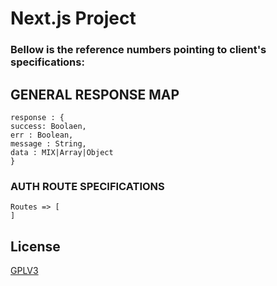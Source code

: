 # Next.js Project

### Bellow is the reference numbers pointing to client's specifications:

## GENERAL RESPONSE MAP

```
response : {
success: Boolaen,
err : Boolean,
message : String,
data : MIX|Array|Object
}
```

### AUTH ROUTE SPECIFICATIONS

```
Routes => [
]
```

## License

[GPLV3](https://choosealicense.com/licenses/gpl-3.0/)
